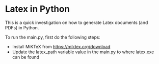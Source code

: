 # Latex in Python
This is a quick investigation on how to generate Latex documents (and PDFs) in Python.

To run the main.py, first do the following steps:
* Install MiKTeX from https://miktex.org/download
* Update the latex_path variable value in the main.py to where latex.exe can be found

